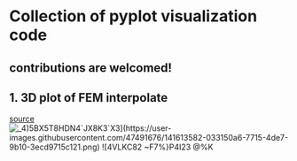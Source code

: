 # Collection of pyplot visualization code
## contributions are welcomed!

##  1. 3D plot of FEM interpolate 
[source](./fem_plot3d.py)
![_4)5BX$5T8HDN4`JX8K3`X3](https://user-images.githubusercontent.com/47491676/141613582-033150a6-7715-4de7-9b10-3ecd9715c121.png)
![4VLKC82 ~$F7%}P4I23 @%K](https://user-images.githubusercontent.com/47491676/141613583-691ec1fe-3289-4655-b006-5c53e21cc03c.png)
